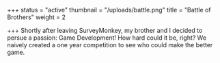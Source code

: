 +++
status = "active"
thumbnail = "/uploads/battle.png"
title = "Battle of Brothers"
weight = 2

+++
Shortly after leaving SurveyMonkey, my brother and I decided to persue a passion: Game Development! How hard could it be, right? We naively created a one year competition to see who could make the better game. 

<!--more-->
